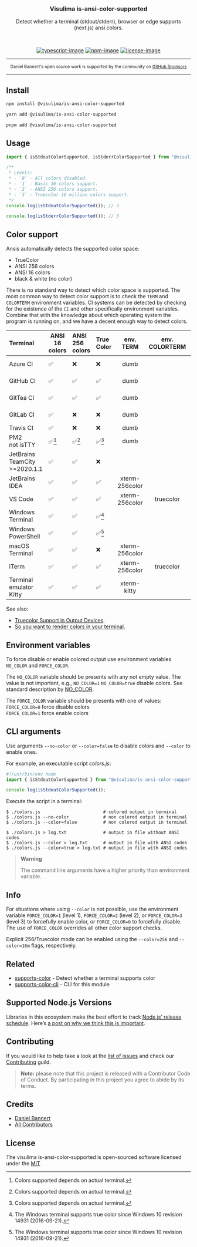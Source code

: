 <div align="center">
  <h3>Visulima is-ansi-color-supported</h3>
  <p>
  Detect whether a terminal (stdout/stderr), browser or edge supports (next.js) ansi colors.
  </p>
</div>

<br />

<div align="center">

[![typescript-image]][typescript-url] [![npm-image]][npm-url] [![license-image]][license-url]

</div>

---

<div align="center">
    <p>
        <sup>
            Daniel Bannert's open source work is supported by the community on <a href="https://github.com/sponsors/prisis">GitHub Sponsors</a>
        </sup>
    </p>
</div>

---

## Install

```sh
npm install @visulima/is-ansi-color-supported
```

```sh
yarn add @visulima/is-ansi-color-supported
```

```sh
pnpm add @visulima/is-ansi-color-supported
```

## Usage

```typescript
import { isStdoutColorSupported, isStderrColorSupported } from "@visulima/is-ansi-color-supported";

/**
 * Levels:
 * - `0` - All colors disabled.
 * - `1` - Basic 16 colors support.
 * - `2` - ANSI 256 colors support.
 * - `3` - Truecolor 16 million colors support.
 */
console.log(isStdoutColorSupported()); // 3

console.log(isStderrColorSupported()); // 3
```

## Color support

Ansis automatically detects the supported color space:

- TrueColor
- ANSI 256 colors
- ANSI 16 colors
- black & white (no color)

There is no standard way to detect which color space is supported.
The most common way to detect color support is to check the `TERM` and `COLORTERM` environment variables.
CI systems can be detected by checking for the existence of the `CI` and other specifically environment variables.
Combine that with the knowledge about which operating system the program is running on, and we have a decent enough way to detect colors.

| Terminal                         | ANSI 16<br>colors | ANSI 256<br>colors | True<br>Color |  env.<br>TERM  | env.<br>COLORTERM | Specifically ENV variables             |
|:---------------------------------|-------------------|:-------------------|:--------------|:--------------:|:-----------------:|:---------------------------------------|
| Azure CI                         | ✅                 | ❌                  | ❌             |      dumb      |                   | TF_BUILD<br>AGENT_NAME                 |
| GitHub CI                        | ✅                 | ✅                  | ✅             |      dumb      |                   | CI<br>GITHUB_ACTIONS                   |
| GitTea CI                        | ✅                 | ✅                  | ✅             |      dumb      |                   | CI<br>GITEA_ACTIONS                    |
| GitLab CI                        | ✅                 | ❌                  | ❌             |      dumb      |                   | CI<br>GITLAB_CI                        |
| Travis CI                        | ✅                 | ❌                  | ❌             |      dumb      |                   | TRAVIS                                 |
| PM2<br>not isTTY                 | ✅[^1]             | ✅[^1]              | ✅[^1]         |      dumb      |                   | PM2_HOME<br>pm_id                      |
| JetBrains TeamCity<br>>=2020.1.1 | ✅                 | ✅                  | ❌             |                |                   | TEAMCITY_VERSION                       |
| JetBrains IDEA                   | ✅                 | ✅                  | ✅             | xterm-256color |                   | TERMINAL_EMULATOR='JetBrains-JediTerm' |
| VS Code                          | ✅                 | ✅                  | ✅             | xterm-256color |     truecolor     |                                        |
| Windows<br>Terminal              | ✅                 | ✅                  | ✅[^2]         |                |                   |                                        |
| Windows<br>PowerShell            | ✅                 | ✅                  | ✅[^2]         |                |                   |                                        |
| macOS Terminal                   | ✅                 | ✅                  | ❌             | xterm-256color |                   |                                        |
| iTerm                            | ✅                 | ✅                  | ✅             | xterm-256color |     truecolor     |                                        |
| Terminal emulator Kitty          | ✅                 | ✅                  | ✅             |  xterm-kitty   |                   |                                        |

[^1]: Colors supported depends on actual terminal.
[^2]: The Windows terminal supports true color since Windows 10 revision 14931 (2016-09-21).

See also:

- [Truecolor Support in Output Devices](https://github.com/termstandard/colors#truecolor-support-in-output-devices).
- [So you want to render colors in your terminal](https://marvinh.dev/blog/terminal-colors/).

## Environment variables

To force disable or enable colored output use environment variables `NO_COLOR` and `FORCE_COLOR`.

The `NO_COLOR` variable should be presents with any not empty value.
The value is not important, e.g., `NO_COLOR=1` `NO_COLOR=true` disable colors.
See standard description by [NO_COLOR](https://no-color.org/).

The `FORCE_COLOR` variable should be presents with one of values:\
`FORCE_COLOR=0` force disable colors\
`FORCE_COLOR=1` force enable colors

## CLI arguments

Use arguments `--no-color` or `--color=false` to disable colors and `--color` to enable ones.

For example, an executable script _colors.js_:

```js
#!/usr/bin/env node
import { isStdoutColorSupported } from "@visulima/is-ansi-color-supported";

console.log(isStdoutColorSupported());
```

Execute the script in a terminal:

```
$ ./colors.js                        # colored output in terminal
$ ./colors.js --no-color             # non colored output in terminal
$ ./colors.js --color=false          # non colored output in terminal

$ ./colors.js > log.txt              # output in file without ANSI codes
$ ./colors.js --color > log.txt      # output in file with ANSI codes
$ ./colors.js --color=true > log.txt # output in file with ANSI codes
```

> **Warning**
>
> The command line arguments have a higher priority than environment variable.

## Info

For situations where using `--color` is not possible, use the environment variable `FORCE_COLOR=1` (level 1), `FORCE_COLOR=2` (level 2), or `FORCE_COLOR=3` (level 3) to forcefully enable color, or `FORCE_COLOR=0` to forcefully disable. The use of `FORCE_COLOR` overrides all other color support checks.

Explicit 256/Truecolor mode can be enabled using the `--color=256` and `--color=16m` flags, respectively.

## Related

-   [supports-color](https://github.com/chalk/supports-color) - Detect whether a terminal supports color
-   [supports-color-cli](https://github.com/chalk/supports-color-cli) - CLI for this module

## Supported Node.js Versions

Libraries in this ecosystem make the best effort to track [Node.js’ release schedule](https://github.com/nodejs/release#release-schedule).
Here’s [a post on why we think this is important](https://medium.com/the-node-js-collection/maintainers-should-consider-following-node-js-release-schedule-ab08ed4de71a).

## Contributing

If you would like to help take a look at the [list of issues](https://github.com/visulima/visulima/issues) and check our [Contributing](.github/CONTRIBUTING.md) guild.

> **Note:** please note that this project is released with a Contributor Code of Conduct. By participating in this project you agree to abide by its terms.

## Credits

-   [Daniel Bannert](https://github.com/prisis)
-   [All Contributors](https://github.com/visulima/visulima/graphs/contributors)

## License

The visulima is-ansi-color-supported is open-sourced software licensed under the [MIT][license-url]

[typescript-image]: https://img.shields.io/badge/Typescript-294E80.svg?style=for-the-badge&logo=typescript
[typescript-url]: "typescript"
[license-image]: https://img.shields.io/npm/l/@visulima/is-ansi-color-supported?color=blueviolet&style=for-the-badge
[license-url]: LICENSE.md "license"
[npm-image]: https://img.shields.io/npm/v/@visulima/is-ansi-color-supported/latest.svg?style=for-the-badge&logo=npm
[npm-url]: https://www.npmjs.com/package/@visulima/is-ansi-color-supported/v/latest "npm"

